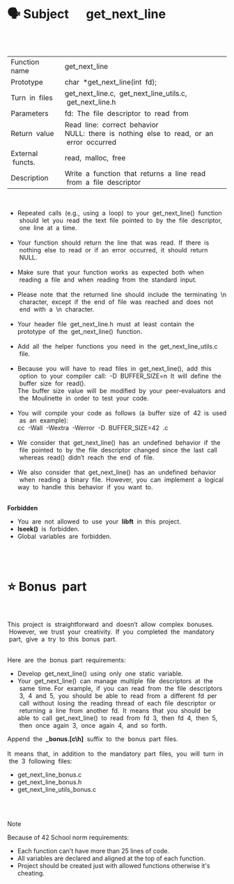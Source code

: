 # 🗣 Subject &nbsp;&nbsp;&nbsp;&nbsp;&nbsp;get_next_line
<br><br>
<table>
  <tr>
    <td>Function name</td>
    <td>get_next_line</td>
  </tr>
  <tr>
    <td>Prototype</td>
    <td>char &nbsp;*get_next_line(int &nbsp;fd);</td>
  </tr>
  <tr>
    <td>Turn &nbsp;in &nbsp;files</td>
    <td>get_next_line.c,&nbsp; get_next_line_utils.c, &nbsp;get_next_line.h</td>
  </tr>
  <tr>
    <td>Parameters</td>
    <td>fd: &nbsp;The &nbsp;file&nbsp; descriptor&nbsp; to &nbsp;read &nbsp;from</td>
  </tr>
  <tr>
    <td>Return&nbsp; value</td>
    <td>Read &nbsp;line: &nbsp;correct&nbsp; behavior<br>NULL: &nbsp;there &nbsp;is &nbsp;nothing &nbsp;else &nbsp;to &nbsp;read, &nbsp;or &nbsp;an &nbsp;error &nbsp;occurred</td>
  </tr>
  <tr>
    <td>External &nbsp;functs.</td>
    <td>read, &nbsp;malloc, &nbsp;free</td>
  </tr>
  <tr>
    <td>Description</td>
    <td>Write &nbsp;a &nbsp;function &nbsp;that&nbsp; returns&nbsp; a &nbsp;line &nbsp;read &nbsp;from &nbsp;a &nbsp;file &nbsp;descriptor</td>
  </tr>
</table><br>

<ul>
<li>Repeated &nbsp;calls &nbsp;(e.g., &nbsp;using &nbsp;a &nbsp;loop) &nbsp;to &nbsp;your &nbsp;get_next_line() &nbsp;function &nbsp;should &nbsp;let&nbsp;
you &nbsp;read &nbsp;the &nbsp;text &nbsp;file &nbsp;pointed &nbsp;to &nbsp;by &nbsp;the &nbsp;file &nbsp;descriptor, &nbsp;one &nbsp;line&nbsp; at&nbsp; a &nbsp;time.<br><br>
<li>Your &nbsp;function &nbsp;should &nbsp;return &nbsp;the &nbsp;line &nbsp;that&nbsp; was &nbsp;read.&nbsp;
If &nbsp;there&nbsp; is &nbsp;nothing &nbsp;else&nbsp; to &nbsp;read&nbsp; or&nbsp; if&nbsp; an&nbsp; error &nbsp;occurred, &nbsp;it&nbsp; should &nbsp;return &nbsp;NULL.<br><br>
<li>Make &nbsp;sure&nbsp; that &nbsp;your &nbsp;function &nbsp;works&nbsp; as &nbsp;expected &nbsp;both &nbsp;when &nbsp;reading &nbsp;a &nbsp;file &nbsp;and &nbsp;when&nbsp;
reading &nbsp;from&nbsp; the&nbsp; standard&nbsp; input.<br><br>
<li>Please&nbsp; note &nbsp;that&nbsp; the &nbsp;returned &nbsp;line &nbsp;should &nbsp;include &nbsp;the &nbsp;terminating &nbsp;\n &nbsp;character,&nbsp;
except &nbsp;if &nbsp;the &nbsp;end &nbsp;of &nbsp;file &nbsp;was &nbsp;reached &nbsp;and &nbsp;does &nbsp;not &nbsp;end &nbsp;with &nbsp;a &nbsp;\n &nbsp;character.<br><br>
<li>Your &nbsp;header&nbsp; file &nbsp;get_next_line.h &nbsp;must&nbsp; at&nbsp; least&nbsp; contain &nbsp;the&nbsp; prototype&nbsp; of&nbsp; the&nbsp;
get_next_line() &nbsp;function.<br><br>
<li>Add &nbsp;all &nbsp;the&nbsp; helper &nbsp;functions &nbsp;you &nbsp;need &nbsp;in &nbsp;the &nbsp;get_next_line_utils.c &nbsp;file.<br><br>
<li>Because &nbsp;you &nbsp;will &nbsp;have &nbsp;to &nbsp;read &nbsp;files&nbsp; in &nbsp;get_next_line(),&nbsp; add &nbsp;this &nbsp;option&nbsp; to &nbsp;your&nbsp;
compiler&nbsp; call:&nbsp; -D&nbsp; BUFFER_SIZE=n&nbsp;
It&nbsp; will&nbsp; define &nbsp;the &nbsp;buffer&nbsp; size&nbsp; for &nbsp;read().&nbsp;
<br>The&nbsp; buffer&nbsp; size &nbsp;value &nbsp;will&nbsp; be&nbsp; modified&nbsp; by&nbsp; your&nbsp; peer-evaluators &nbsp;and &nbsp;the&nbsp; Moulinette&nbsp;
in &nbsp;order &nbsp;to&nbsp; test &nbsp;your &nbsp;code.<br><br>
<li>You&nbsp; will &nbsp;compile&nbsp; your &nbsp;code&nbsp; as&nbsp; follows &nbsp;(a&nbsp; buffer &nbsp;size&nbsp; of&nbsp; 42&nbsp; is &nbsp;used &nbsp;as &nbsp;an &nbsp;example):<br>
cc&nbsp; -Wall &nbsp;-Wextra &nbsp;-Werror &nbsp;-D &nbsp;BUFFER_SIZE=42 &nbsp;<files>.c<br><br>
<li>We &nbsp;consider &nbsp;that &nbsp;get_next_line()&nbsp; has &nbsp;an&nbsp; undefined&nbsp; behavior&nbsp; if &nbsp;the &nbsp;file &nbsp;pointed&nbsp; to&nbsp;
by&nbsp; the &nbsp;file &nbsp;descriptor &nbsp;changed &nbsp;since &nbsp;the &nbsp;last &nbsp;call &nbsp;whereas &nbsp;read() &nbsp;didn’t &nbsp;reach &nbsp;the&nbsp;
end&nbsp; of&nbsp; file.<br><br>
<li>We &nbsp;also &nbsp;consider&nbsp; that&nbsp; get_next_line()&nbsp; has&nbsp; an &nbsp;undefined &nbsp;behavior &nbsp;when &nbsp;reading&nbsp;
a&nbsp; binary &nbsp;file. &nbsp;However,&nbsp; you &nbsp;can &nbsp;implement &nbsp;a&nbsp; logical&nbsp; way &nbsp;to &nbsp;handle &nbsp;this &nbsp;behavior&nbsp; if&nbsp;
you &nbsp;want&nbsp; to.
</ul><br>
<b>Forbidden</b><br>
<ul>
<li>You&nbsp; are &nbsp;not&nbsp; allowed &nbsp;to&nbsp; use&nbsp; your&nbsp; <b>libft</b>&nbsp; in &nbsp;this &nbsp;project.
<li><b>lseek()</b> &nbsp;is&nbsp; forbidden.
<li>Global&nbsp; variables&nbsp; are &nbsp;forbidden.
</ul>
<br><br>

# ⭐️ Bonus &nbsp;part

<br>
<p>
This &nbsp;project &nbsp;is &nbsp;straightforward &nbsp;and &nbsp;doesn’t &nbsp;allow &nbsp;complex &nbsp;bonuses. &nbsp;However, &nbsp;we &nbsp;trust&nbsp;
your &nbsp;creativity. &nbsp;If &nbsp;you &nbsp;completed &nbsp;the &nbsp;mandatory &nbsp;part, &nbsp;give &nbsp;a &nbsp;try &nbsp;to &nbsp;this &nbsp;bonus &nbsp;part.
</p>
<br>
Here &nbsp;are &nbsp;the &nbsp;bonus &nbsp;part &nbsp;requirements:
<ul>
<li>Develop &nbsp;get_next_line()&nbsp; using &nbsp;only&nbsp; one &nbsp;static &nbsp;variable.
<li>Your &nbsp;get_next_line() &nbsp;can &nbsp;manage &nbsp;multiple &nbsp;file &nbsp;descriptors&nbsp; at&nbsp; the &nbsp;same &nbsp;time.
For &nbsp;example, &nbsp;if &nbsp;you &nbsp;can &nbsp;read &nbsp;from &nbsp;the &nbsp;file &nbsp;descriptors &nbsp;3, &nbsp;4 &nbsp;and &nbsp;5, &nbsp;you &nbsp;should &nbsp;be&nbsp;
able &nbsp;to &nbsp;read &nbsp;from&nbsp; a &nbsp;different &nbsp;fd &nbsp;per &nbsp;call &nbsp;without &nbsp;losing &nbsp;the &nbsp;reading &nbsp;thread &nbsp;of&nbsp; each&nbsp;
file &nbsp;descriptor &nbsp;or &nbsp;returning &nbsp;a &nbsp;line&nbsp; from &nbsp;another&nbsp; fd.&nbsp;
It &nbsp;means&nbsp; that&nbsp; you&nbsp; should&nbsp; be&nbsp; able&nbsp; to &nbsp;call &nbsp;get_next_line()&nbsp; to&nbsp; read &nbsp;from &nbsp;fd&nbsp; 3,&nbsp; then&nbsp;
fd &nbsp;4, &nbsp;then &nbsp;5, &nbsp;then&nbsp; once&nbsp; again&nbsp; 3, &nbsp;once &nbsp;again&nbsp; 4,&nbsp; and &nbsp;so &nbsp;forth.
</ul>
Append &nbsp;the&nbsp; <b>_bonus.[c\h]</b> &nbsp;suffix &nbsp;to &nbsp;the &nbsp;bonus &nbsp;part &nbsp;files.<br><br>
It &nbsp;means &nbsp;that, &nbsp;in &nbsp;addition &nbsp;to &nbsp;the &nbsp;mandatory&nbsp; part &nbsp;files, &nbsp;you &nbsp;will&nbsp; turn &nbsp;in &nbsp;the&nbsp; 3&nbsp; following&nbsp;
files:<br>
<ul>
<li>get_next_line_bonus.c
<li>get_next_line_bonus.h
<li>get_next_line_utils_bonus.c
</ul>

<br><br>

> [!NOTE]  
> Because of 42 School norm requirements:
> * Each function can't have more than 25 lines of code.
> * All variables are declared and aligned at the top of each function.
> * Project should be created just with allowed functions otherwise it's cheating.
